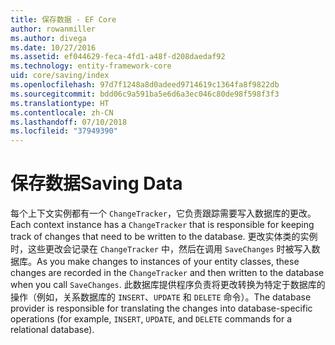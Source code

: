 ```yaml
---
title: 保存数据 - EF Core
author: rowanmiller
ms.author: divega
ms.date: 10/27/2016
ms.assetid: ef044629-feca-4fd1-a48f-d208daedaf92
ms.technology: entity-framework-core
uid: core/saving/index
ms.openlocfilehash: 97d7f1248a8d0adeed9714619c1364fa8f9822db
ms.sourcegitcommit: bdd06c9a591ba5e6d6a3ec046c80de98f598f3f3
ms.translationtype: HT
ms.contentlocale: zh-CN
ms.lasthandoff: 07/10/2018
ms.locfileid: "37949390"
---
```

# <a name="saving-data"></a><span data-ttu-id="36d2d-102">保存数据</span><span class="sxs-lookup"><span data-stu-id="36d2d-102">Saving Data</span></span>

<span data-ttu-id="36d2d-103">每个上下文实例都有一个 `ChangeTracker`，它负责跟踪需要写入数据库的更改。</span><span class="sxs-lookup"><span data-stu-id="36d2d-103">Each context instance has a `ChangeTracker` that is responsible for keeping track of changes that need to be written to the database.</span></span> <span data-ttu-id="36d2d-104">更改实体类的实例时，这些更改会记录在 `ChangeTracker` 中，然后在调用 `SaveChanges` 时被写入数据库。</span><span class="sxs-lookup"><span data-stu-id="36d2d-104">As you make changes to instances of your entity classes, these changes are recorded in the `ChangeTracker` and then written to the database when you call `SaveChanges`.</span></span> <span data-ttu-id="36d2d-105">此数据库提供程序负责将更改转换为特定于数据库的操作（例如，关系数据库的 `INSERT`、`UPDATE` 和 `DELETE` 命令）。</span><span class="sxs-lookup"><span data-stu-id="36d2d-105">The database provider is responsible for translating the changes into database-specific operations (for example, `INSERT`, `UPDATE`, and `DELETE` commands for a relational database).</span></span>
